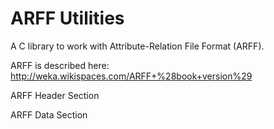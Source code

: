 # ARFF Utilities
A C library to work with Attribute-Relation File Format (ARFF).

ARFF is described here: http://weka.wikispaces.com/ARFF+%28book+version%29


ARFF Header Section


ARFF Data Section
